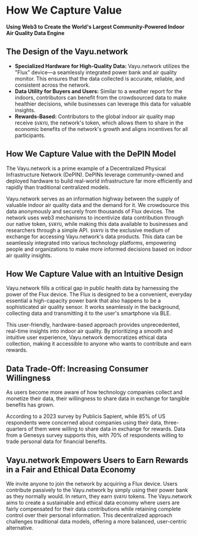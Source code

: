 # How We Capture Value

**Using Web3 to Create the World's Largest Community-Powered Indoor Air Quality Data Engine**

## The Design of the Vayu.network

*   **Specialized Hardware for High-Quality Data:** Vayu.network utilizes the "Flux" device—a seamlessly integrated power bank and air quality monitor. This ensures that the data collected is accurate, reliable, and consistent across the network.
*   **Data Utility for Buyers and Users:** Similar to a weather report for the indoors, contributors can benefit from the crowdsourced data to make healthier decisions, while businesses can leverage this data for valuable insights.
*   **Rewards-Based:** Contributors to the global indoor air quality map receive `$VAYU`, the network's token, which allows them to share in the economic benefits of the network's growth and aligns incentives for all participants.

## How We Capture Value with the DePIN Model

The Vayu.network is a prime example of a Decentralized Physical Infrastructure Network (DePIN). DePINs leverage community-owned and deployed hardware to build real-world infrastructure far more efficiently and rapidly than traditional centralized models.

Vayu.network serves as an information highway between the supply of valuable indoor air quality data and the demand for it. We crowdsource this data anonymously and securely from thousands of Flux devices. The network uses web3 mechanisms to incentivize data contribution through our native token, `$VAYU`, while making this data available to businesses and researchers through a simple API. `$VAYU` is the exclusive medium of exchange for accessing Vayu.network's data products. This data can be seamlessly integrated into various technology platforms, empowering people and organizations to make more informed decisions based on indoor air quality insights.

## How We Capture Value with an Intuitive Design

Vayu.network fills a critical gap in public health data by harnessing the power of the Flux device. The Flux is designed to be a convenient, everyday essential a high-capacity power bank that also happens to be a sophisticated air quality sensor. It works seamlessly in the background, collecting data and transmitting it to the user's smartphone via BLE.

This user-friendly, hardware-based approach provides unprecedented, real-time insights into indoor air quality. By prioritizing a smooth and intuitive user experience, Vayu.network democratizes ethical data collection, making it accessible to anyone who wants to contribute and earn rewards.

## Data Trade-Off: Increasing Consumer Willingness

As users become more aware of how technology companies collect and monetize their data, their willingness to share data in exchange for tangible benefits has grown.

According to a 2023 survey by Publicis Sapient, while 85% of US respondents were concerned about companies using their data, three-quarters of them were willing to share data in exchange for rewards. Data from a Genesys survey supports this, with 70% of respondents willing to trade personal data for financial benefits.

## Vayu.network Empowers Users to Earn Rewards in a Fair and Ethical Data Economy

We invite anyone to join the network by acquiring a Flux device. Users contribute passively to the Vayu.network by simply using their power bank as they normally would. In return, they earn `$VAYU` tokens. The Vayu.network aims to create a sustainable and ethical data economy where users are fairly compensated for their data contributions while retaining complete control over their personal information. This decentralized approach challenges traditional data models, offering a more balanced, user-centric alternative. 